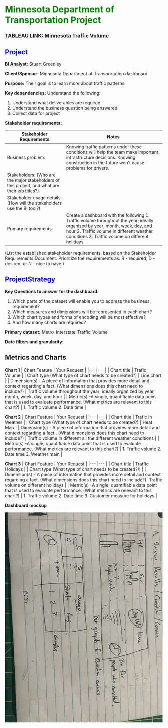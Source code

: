 # <span style="color: green;">Minnesota Department of Transportation Project</span> 

### [TABLEAU LINK: Minnesota Traffic Volume](https://public.tableau.com/app/profile/stuart.greenley/viz/MinnesotaTrafficVolumeDashboard_16877464774920/MDoTDashboard)

## <span style="color: blue;">Project</span>                                                                  

**BI Analyst:** Stuart Greenley

**Client/Sponsor:** Minnesota Department of Transportation dashboard

**Purpose:** Their goal is to learn more about traffic patterns

**Key dependencies:** Understand the following:
1. Understand what deliverables are required
2. Understand the business question being answered
3. Collect data for project

**Stakeholder requirements:**

| Stakeholder Requirements | Notes |
|---|---|
|Business problem: | Knowing traffic patterns under these conditions will help the team make important infrastructure decisions. Knowing construction in the future won’t cause problems for drivers.|
|Stakeholders:  (Who are the major stakeholders of this project, and what are their job titles?)| |
|Stakeholder usage details: (How will the stakeholders use the BI tool?)
|Primary requirements: | Create a dashboard with the following 1. Traffic volume throughout the year; ideally organized by year, month, week, day, and hour 2. Traffic volume in different weather conditions 3. Traffic volume on different holidays |

(List the established stakeholder requirements, based on the Stakeholder Requirements Document. Prioritize the requirements as: R - required, D - desired, or N - nice to have.)


## <span style="color: blue;">ProjectStrategy</span>  

**Key Questions to answer for the dashboard:**

1. Which parts of the dataset will enable you to address the business requirement?
2. Which measures and dimensions will be represented in each chart?
3. Which chart types and forms of encoding will be most effective?
4. And how many charts are required?

**Primary dataset:** Metro_Interstate_Traffic_Volume

**Date filters and granularity:**

## Metrics and Charts

**Chart 1**
| Chart Feature | Your Request |
|--- |--- |
| Chart title | Trafic Volume |
| Chart type (What type of chart needs to be created?) | Line chart |
| Dimension(s) - A piece of information that provides more detail and context regarding a fact. (What dimensions does this chart need to include?) | Traffic volume throughout the year; ideally organized by year, month, week, day, and hour |
| Metric(s) -A single, quantifiable data point that is used to evaluate performance. (What metrics are relevant to this chart?) | 1. Traffic volume 2. Date time |

**Chart 2**
| Chart Feature | Your Request |
|--- |--- | 
| Chart title | Trafic in Weather |
| Chart type (What type of chart needs to be created?) | Heat Map  |
| Dimension(s) - A piece of information that provides more detail and context regarding a fact . (What dimensions does this chart need to include?) | Traffic volume in different all the different weather conditions |
| Metric(s) -A single, quantifiable data point that is used to evaluate performance. (What metrics are relevant to this chart?) | 1. Traffic volume 2. Date time 3. Weather main |


**Chart 3**
| Chart Feature | Your Request |
|--- |--- |
| Chart title | Traffic Holidays |
| Chart type (What type of chart needs to be created?)| |
| Dimension(s) - A piece of information that provides more detail and context regarding a fact. (What dimensions does this chart need to include?)| Traffic volume on different holidays |
| Metric(s) -A single, quantifiable data point that is used to evaluate performance. (What metrics are relevant to this chart?) | 1. Traffic volume 2. Date time 3. Customer measure for holidays |

**Dashboard mockup**

![Mock up](https://github.com/sgreenley/Tableau---Minnesota-Traffic-/blob/main/IMG_4477.jpeg)


